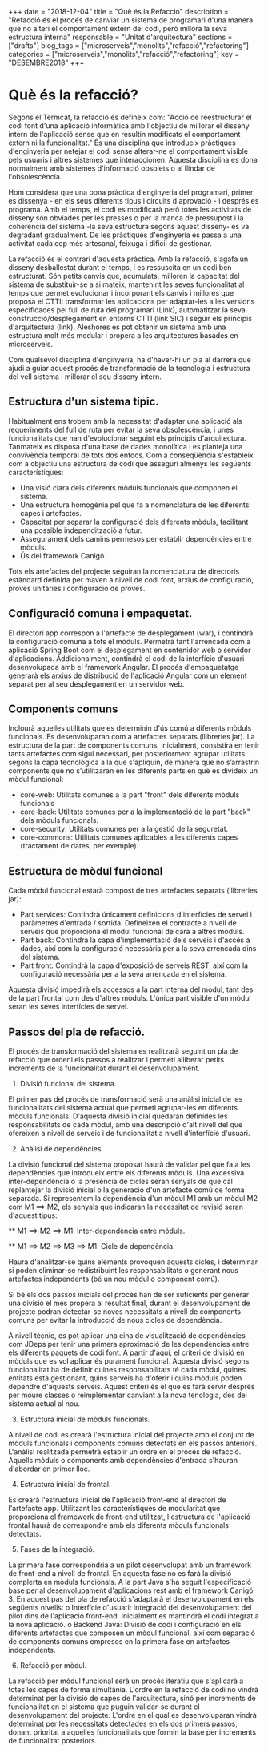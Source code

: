 +++ 
date        = "2018-12-04" 
title       = "Què és la Refacció" 
description = "Refacció és el procés de canviar un sistema de programari d'una manera que no alteri el comportament extern del codi, però millora la seva estructura interna" 
responsable = "Unitat d'arquitectura"
sections    = ["drafts"] 
blog_tags   = ["microserveis","monolits","refacció","refactoring"] 
categories  = ["microserveis","monolits","refacció","refactoring"] 
key         = "DESEMBRE2018"
+++

# Què és la refacció?


Segons el Termcat, la refacció és defineix com: "Acció de reestructurar el codi font d'una aplicació informàtica amb l'objectiu de millorar el disseny intern de l'aplicació sense que en resultin modificats el comportament extern ni la funcionalitat." És una disciplina que introdueix pràctiques d'enginyeria per netejar el codi sense alterar-ne el comportament visible pels usuaris i altres sistemes que interaccionen. Aquesta disciplina es dona normalment amb sistemes d'informació obsolets o al llindar de l'obsolescència.

Hom considera que una bona pràctica d'enginyeria del programari, primer es dissenya - en els seus diferents tipus i  circuits d'aprovació - i després es programa. Amb el temps, el codi es modificarà però totes les activitats de disseny són obviades per les presses o per la manca de pressupost i la coherència del sistema -la seva estructura segons aquest disseny- es va degradant gradualment. De les pràctiques d'enginyeria es passa a una activitat cada cop més artesanal, feixuga i dificil de gestionar.

La refacció és el contrari d'aquesta pràctica. Amb la refacció, s'agafa un disseny desballestat durant el temps, i es ressuscita en un codi ben estructurat. Són petits canvis que, acumulats, milloren la capacitat del sistema de substituir-se a si mateix, mantenint les seves funcionalitat al temps que permet evolucionar i incorporant els canvis i millores que proposa el CTTI: transformar les aplicacions per adaptar-les a les versions especificades pel full de ruta del programari (Link), automatitzar la seva construcció/desplegament en entorns CTTI (link SIC) i seguir els principis d'arquitectura (link). Aleshores es pot obtenir un sistema amb una estructura molt més modular i propera a les arquitectures basades en microserveis.

Com qualsevol disciplina d'enginyeria, ha d'haver-hi un pla al darrera que ajudi a guiar aquest procés de transformació de la tecnologia i estructura del vell sistema i millorar el seu disseny intern.


## Estructura d'un sistema típic.


Habitualment ens trobem amb la necessitat d'adaptar una aplicació als requeriments del full de ruta per evitar la seva obsolescència, i unes funcionalitats que han d'evolucionar seguint els principis d'arquitectura. Tanmateix es disposa d'una base de dades monolítica i es planteja una convivència temporal de tots dos enfocs. Com a conseqüència s'estableix com a objectiu una estructura de codi que asseguri almenys les següents característiques:

-	Una visió clara dels diferents mòduls funcionals que componen el sistema.
-	Una estructura homogènia pel que fa a nomenclatura de les diferents capes i artefactes.
-	Capacitat per separar la configuració dels diferents mòduls, facilitant una possible independització a futur.
-	Assegurament dels camins permesos per establir dependències entre mòduls.
-   Ús del framework Canigó.

Tots els artefactes del projecte seguiran la nomenclatura de directoris estàndard definida per maven a nivell de codi font, arxius de configuració, proves unitàries i configuració de proves.


## Configuració comuna i empaquetat.


El directori app correspon a l'artefacte de desplegament (war), i contindrà la configuració comuna a tots el mòduls. Permetrà tant l'arrencada com a aplicació Spring Boot com el desplegament en contenidor web o servidor d'aplicacions.
Addicionalment, contindrà el codi de la interfície d'usuari desenvolupada amb el framework Angular.
El procés d'empaquetatge generarà els arxius de distribució de l'aplicació Angular com un element separat per al seu desplegament en un servidor web.


## Components comuns


Inclourà aquelles utilitats que es determinin d'ús comú a diferents mòduls funcionals. Es desenvoluparan com a artefactes separats (llibreries jar). La estructura de la part de components comuns, inicialment, consistirà en tenir tants artefactes com sigui necessari, per posteriorment agrupar utilitats segons la capa tecnològica a la que s'apliquin, de manera que no s’arrastrin components que no s’utilitzaran en les diferents parts en què es divideix un mòdul funcional:
- core-web: Utilitats comunes a la part "front" dels diferents mòduls funcionals
- core-back: Utilitats comunes per a la implementació de la part "back" dels mòduls funcionals.
- core-security: Utilitats comunes per a la gestió de la seguretat.
- core-commons: Utilitats comunes aplicables a les diferents capes (tractament de dates, per exemple)


## Estructura de mòdul funcional


Cada mòdul funcional estarà compost de tres artefactes separats (llibreries jar):
-	Part services: Contindrà únicament definicions d'interfícies de servei i paràmetres d'entrada / sortida. Defineixen el contracte a nivell de serveis que proporciona el mòdul funcional de cara a altres mòduls.
-	Part back: Contindrà la capa d'implementació dels serveis i d'accés a dades, així com la configuració necessària per a la seva arrencada dins del sistema.
-	Part front: Contindrà la capa d'exposició de serveis REST, així com la configuració necessària per a la seva arrencada en el sistema.

Aquesta divisió impedirà els accessos a la part interna del mòdul, tant des de la part frontal com des d'altres mòduls. L'única part visible d'un mòdul seran les seves interfícies de servei.


## Passos del pla de refacció.


El procés de transformació del sistema es realitzarà seguint un pla de refacció que ordeni els passos a realitzar i permeti alliberar petits increments de la funcionalitat durant el desenvolupament.

1.	Divisió funcional del sistema.

El primer pas del procés de transformació serà una anàlisi inicial de les funcionalitats del sistema actual que permeti agrupar-les en diferents mòduls funcionals. D'aquesta divisió inicial quedaran definides les responsabilitats de cada mòdul, amb una descripció d'alt nivell del que ofereixen a nivell de serveis i de funcionalitat a nivell d'interfície d'usuari.

2.	Anàlisi de dependències.

La divisió funcional del sistema proposat haurà de validar pel que fa a les dependències que introdueix entre els diferents mòduls. Una excessiva inter-dependència o la presència de cicles seran senyals de que cal replantejar la divisió inicial o la generació d'un artefacte comú de forma separada.
Si representem la dependència d'un mòdul M1 amb un mòdul M2 com M1 ==> M2, els senyals que indicaran la necessitat de revisió seran d'aquest tipus:

** M1 ==> M2 ==> M1: Inter-dependència entre móduls. 

** M1 ==> M2 ==> M3 ==> M1: Cicle de dependència.

Haurà d'analitzar-se quins elements provoquen aquests cicles, i determinar si poden eliminar-se redistribuint les responsabilitats o generant nous artefactes independents (bé un nou mòdul o component comú).

Si bé els dos passos inicials del procés han de ser suficients per generar una divisió el més propera al resultat final, durant el desenvolupament de projecte podran detectar-se noves necessitats a nivell de components comuns per evitar la introducció de nous cicles de dependència.

A nivell tècnic, es pot aplicar una eina de visualització de dependències com JDeps per tenir una primera aproximació de les dependències entre els diferents paquets de codi font. A partir d'aquí, el criteri de divisió en mòduls que es vol aplicar és purament funcional. Aquesta divisió segons funcionalitat ha de definir quines responsabilitats té cada mòdul, quines entitats està gestionant, quins serveis ha d'oferir i quins mòduls poden dependre d'aquests serveis. Aquest criteri és el que es farà servir després per moure classes o reimplementar canviant a la nova tenologia, des del sistema actual al nou.

3.	Estructura inicial de mòduls funcionals.

A nivell de codi es crearà l'estructura inicial del projecte amb el conjunt de mòduls funcionals i components comuns detectats en els passos anteriors. L'anàlisi realitzada permetrà establir un ordre en el procés de refacció. Aquells mòduls o components amb dependències d'entrada s'hauran d'abordar en primer lloc.

4.	Estructura inicial de frontal.

Es crearà l'estructura inicial de l'aplicació front-end al directori de l'artefacte app. Utilitzant les característiques de modularitat que proporciona el framework de front-end utilitzat, l'estructura de l'aplicació frontal haurà de correspondre amb els diferents mòduls funcionals detectats.

5.	Fases de la integració.

La primera fase correspondria a un pilot desenvolupat amb un framework de front-end a nivell de frontal. En aquesta fase no es farà la divisió complerta en mòduls funcionals. 
A la part Java s'ha seguit l'especificació base per al desenvolupament d'aplicacions rest amb el framework Canigó 3.
En aquest pas del pla de refacció s'adaptarà el desenvolupament en els següents nivells:
o	Interfície d'usuari: Integració del desenvolupament del pilot dins de l'aplicació front-end. Inicialment es mantindrà el codi integrat a la nova aplicació.
o	Backend Java: Divisió de codi i configuració en els diferents artefactes que composen un mòdul funcional, així com separació de components comuns empresos en la primera fase en artefactes independents.

6.	Refacció per mòdul.

La refacció per mòdul funcional serà un procés iteratiu que s'aplicarà a totes les capes de forma simultània. L'ordre en la refacció de codi no vindrà determinat per la divisió de capes de l'arquitectura, sinó per increments de funcionalitat en el sistema que puguin validar-se durant el desenvolupament del projecte. L'ordre en el qual es desenvoluparan vindrà determinat per les necessitats detectades en els dos primers passos, donant prioritat a aquelles funcionalitats que formin la base per increments de funcionalitat posteriors.
